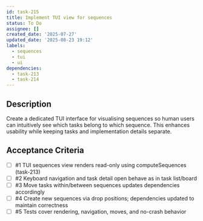 ```yaml
---
id: task-215
title: Implement TUI view for sequences
status: To Do
assignee: []
created_date: '2025-07-27'
updated_date: '2025-08-23 19:12'
labels:
  - sequences
  - tui
  - ui
dependencies:
  - task-213
  - task-214
---
```


## Description

Create a dedicated TUI interface for visualising sequences so human users can intuitively see which tasks belong to which sequence. This enhances usability while keeping tasks and implementation details separate.

## Acceptance Criteria
<!-- AC:BEGIN -->
- [ ] #1 TUI sequences view renders read-only using computeSequences (task-213)
- [ ] #2 Keyboard navigation and task detail open behave as in task list/board
- [ ] #3 Move tasks within/between sequences updates dependencies accordingly
- [ ] #4 Create new sequences via drop positions; dependencies updated to maintain correctness
- [ ] #5 Tests cover rendering, navigation, moves, and no-crash behavior
<!-- AC:END -->
